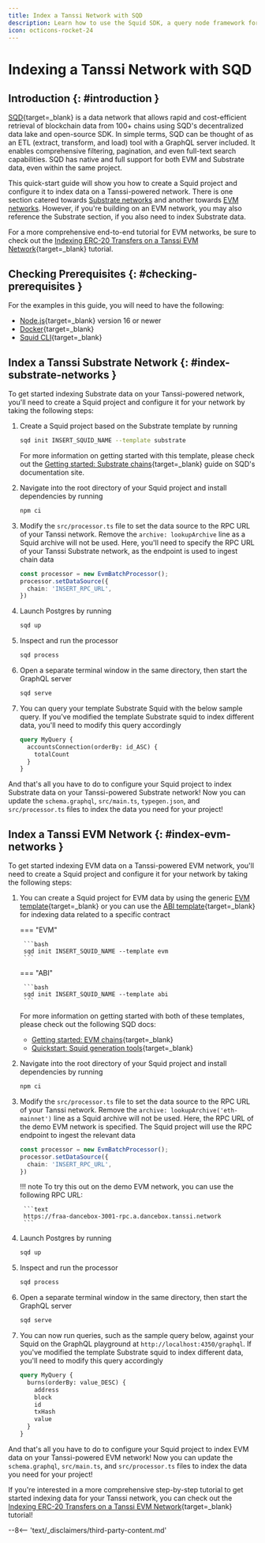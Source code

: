 ```yaml
---
title: Index a Tanssi Network with SQD
description: Learn how to use the Squid SDK, a query node framework for Substrate-based chains, to index and process data on a Tanssi-powered EVM or Substrate network.
icon: octicons-rocket-24
---
```


# Indexing a Tanssi Network with SQD

## Introduction {: #introduction }

[SQD](https://www.sqd.dev/){target=\_blank} is a data network that allows rapid and cost-efficient retrieval of blockchain data from 100+ chains using SQD's decentralized data lake and open-source SDK. In simple terms, SQD can be thought of as an ETL (extract, transform, and load) tool with a GraphQL server included. It enables comprehensive filtering, pagination, and even full-text search capabilities. SQD has native and full support for both EVM and Substrate data, even within the same project.

This quick-start guide will show you how to create a Squid project and configure it to index data on a Tanssi-powered network. There is one section catered towards [Substrate networks](#index-substrate-networks) and another towards [EVM networks](#index-evm-networks). However, if you're building on an EVM network, you may also reference the Substrate section, if you also need to index Substrate data.

For a more comprehensive end-to-end tutorial for EVM networks, be sure to check out the [Indexing ERC-20 Transfers on a Tanssi EVM Network](/builders/toolkit/integrations/indexers/sqd/erc20-transfers/){target=\_blank} tutorial.

## Checking Prerequisites {: #checking-prerequisites }

For the examples in this guide, you will need to have the following:

 - [Node.js](https://nodejs.org/en/download){target=\_blank} version 16 or newer
 - [Docker](https://docs.docker.com/get-docker){target=\_blank}
 - [Squid CLI](https://docs.sqd.dev/squid-cli/installation){target=\_blank}

## Index a Tanssi Substrate Network {: #index-substrate-networks }

To get started indexing Substrate data on your Tanssi-powered network, you'll need to create a Squid project and configure it for your network by taking the following steps:

1. Create a Squid project based on the Substrate template by running

    ```bash
    sqd init INSERT_SQUID_NAME --template substrate
    ```

    For more information on getting started with this template, please check out the [Getting started: Substrate chains](https://docs.sqd.dev/sdk/how-to-start/squid-development/?template-tech=substrate){target=\_blank} guide on SQD's documentation site.

2. Navigate into the root directory of your Squid project and install dependencies by running

    ```bash
    npm ci
    ```

3. Modify the `src/processor.ts` file to set the data source to the RPC URL of your Tanssi network. Remove the `archive: lookupArchive` line as a Squid archive will not be used. Here, you'll need to specify the RPC URL of your Tanssi Substrate network, as the endpoint is used to ingest chain data

    ```ts
    const processor = new EvmBatchProcessor();
    processor.setDataSource({
      chain: 'INSERT_RPC_URL',
    })
    ```

4. Launch Postgres by running

    ```bash
    sqd up
    ```

5. Inspect and run the processor

    ```bash
    sqd process
    ```

6. Open a separate terminal window in the same directory, then start the GraphQL server

    ```bash
    sqd serve
    ```

7. You can query your template Substrate Squid with the below sample query. If you've modified the template Substrate squid to index different data, you'll need to modify this query accordingly

    ```graphql
    query MyQuery {
      accountsConnection(orderBy: id_ASC) {
        totalCount
      }
    }
    ```

And that's all you have to do to configure your Squid project to index Substrate data on your Tanssi-powered Substrate network! Now you can update the `schema.graphql`, `src/main.ts`, `typegen.json`, and `src/processor.ts` files to index the data you need for your project!

## Index a Tanssi EVM Network {: #index-evm-networks }

To get started indexing EVM data on a Tanssi-powered EVM network, you'll need to create a Squid project and configure it for your network by taking the following steps:

1. You can create a Squid project for EVM data by using the generic [EVM template](https://github.com/subsquid-labs/squid-evm-template){target=\_blank} or you can use the [ABI template](https://github.com/subsquid-labs/squid-abi-template){target=\_blank} for indexing data related to a specific contract

    === "EVM"

        ```bash
        sqd init INSERT_SQUID_NAME --template evm
        ```

    === "ABI"

        ```bash
        sqd init INSERT_SQUID_NAME --template abi
        ```

    For more information on getting started with both of these templates, please check out the following SQD docs:

      - [Getting started: EVM chains](https://docs.sqd.dev/sdk/how-to-start/squid-development/?template-tech=evm){target=\_blank}
      - [Quickstart: Squid generation tools](https://docs.sqd.dev/sdk/resources/tools/squid-gen/){target=\_blank}

2. Navigate into the root directory of your Squid project and install dependencies by running

    ```bash
    npm ci
    ```

3. Modify the `src/processor.ts` file to set the data source to the RPC URL of your Tanssi network. Remove the `archive: lookupArchive('eth-mainnet')` line as a Squid archive will not be used. Here, the RPC URL of the demo EVM network is specified. The Squid project will use the RPC endpoint to ingest the relevant data

    ```ts
    const processor = new EvmBatchProcessor();
    processor.setDataSource({
      chain: 'INSERT_RPC_URL',
    })
    ```

    !!! note
        To try this out on the demo EVM network, you can use the following RPC URL:

        ```text
        https://fraa-dancebox-3001-rpc.a.dancebox.tanssi.network
        ```

4. Launch Postgres by running

    ```bash
    sqd up
    ```

5. Inspect and run the processor

    ```bash
    sqd process
    ```

6. Open a separate terminal window in the same directory, then start the GraphQL server

    ```bash
    sqd serve
    ```

7. You can now run queries, such as the sample query below, against your Squid on the GraphQL playground at `http://localhost:4350/graphql`. If you've modified the template Substrate squid to index different data, you'll need to modify this query accordingly

    ```graphql
    query MyQuery {
      burns(orderBy: value_DESC) {
        address
        block
        id
        txHash
        value
      }
    }
    ```

And that's all you have to do to configure your Squid project to index EVM data on your Tanssi-powered EVM network! Now you can update the `schema.graphql`, `src/main.ts`, and `src/processor.ts` files to index the data you need for your project!

If you're interested in a more comprehensive step-by-step tutorial to get started indexing data for your Tanssi network, you can check out the [Indexing ERC-20 Transfers on a Tanssi EVM Network](/builders/toolkit/integrations/indexers/sqd/erc20-transfers/){target=\_blank} tutorial!

--8<-- 'text/_disclaimers/third-party-content.md'
